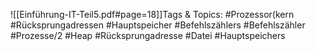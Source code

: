 
![[Einführung-IT-Teil5.pdf#page=18]]Tags & Topics:
   #Prozessor(kern
   #Rücksprungadressen
   #Hauptspeicher
   #Befehlszählers
   #Befehlszähler
   #Prozesse/2
   #Heap
   #Rücksprungadresse
   #Datei
   #Hauptspeichers